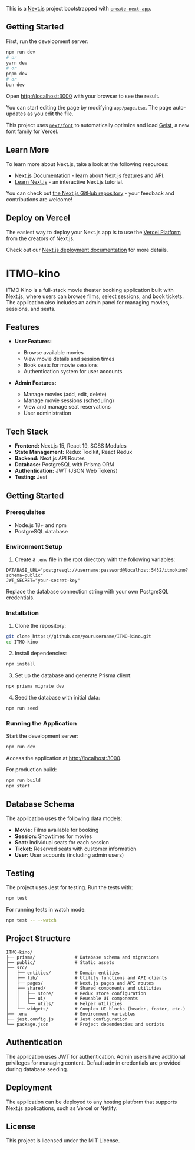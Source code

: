 This is a [Next.js](https://nextjs.org) project bootstrapped with [`create-next-app`](https://nextjs.org/docs/app/api-reference/cli/create-next-app).

## Getting Started

First, run the development server:

```bash
npm run dev
# or
yarn dev
# or
pnpm dev
# or
bun dev
```

Open [http://localhost:3000](http://localhost:3000) with your browser to see the result.

You can start editing the page by modifying `app/page.tsx`. The page auto-updates as you edit the file.

This project uses [`next/font`](https://nextjs.org/docs/app/building-your-application/optimizing/fonts) to automatically optimize and load [Geist](https://vercel.com/font), a new font family for Vercel.

## Learn More

To learn more about Next.js, take a look at the following resources:

- [Next.js Documentation](https://nextjs.org/docs) - learn about Next.js features and API.
- [Learn Next.js](https://nextjs.org/learn) - an interactive Next.js tutorial.

You can check out [the Next.js GitHub repository](https://github.com/vercel/next.js) - your feedback and contributions are welcome!

## Deploy on Vercel

The easiest way to deploy your Next.js app is to use the [Vercel Platform](https://vercel.com/new?utm_medium=default-template&filter=next.js&utm_source=create-next-app&utm_campaign=create-next-app-readme) from the creators of Next.js.

Check out our [Next.js deployment documentation](https://nextjs.org/docs/app/building-your-application/deploying) for more details.
# ITMO-kino

ITMO Kino is a full-stack movie theater booking application built with Next.js, where users can browse films, select sessions, and book tickets. The application also includes an admin panel for managing movies, sessions, and seats.

## Features

- **User Features:**
  - Browse available movies
  - View movie details and session times
  - Book seats for movie sessions
  - Authentication system for user accounts

- **Admin Features:**
  - Manage movies (add, edit, delete)
  - Manage movie sessions (scheduling)
  - View and manage seat reservations
  - User administration

## Tech Stack

- **Frontend:** Next.js 15, React 19, SCSS Modules
- **State Management:** Redux Toolkit, React Redux
- **Backend:** Next.js API Routes
- **Database:** PostgreSQL with Prisma ORM
- **Authentication:** JWT (JSON Web Tokens)
- **Testing:** Jest

## Getting Started

### Prerequisites

- Node.js 18+ and npm
- PostgreSQL database

### Environment Setup

1. Create a `.env` file in the root directory with the following variables:

```
DATABASE_URL="postgresql://username:password@localhost:5432/itmokino?schema=public"
JWT_SECRET="your-secret-key"
```

Replace the database connection string with your own PostgreSQL credentials.

### Installation

1. Clone the repository:

```bash
git clone https://github.com/yourusername/ITMO-kino.git
cd ITMO-kino
```

2. Install dependencies:

```bash
npm install
```

3. Set up the database and generate Prisma client:

```bash
npx prisma migrate dev
```

4. Seed the database with initial data:

```bash
npm run seed
```

### Running the Application

Start the development server:

```bash
npm run dev
```

Access the application at [http://localhost:3000](http://localhost:3000).

For production build:

```bash
npm run build
npm start
```

## Database Schema

The application uses the following data models:

- **Movie:** Films available for booking
- **Session:** Showtimes for movies
- **Seat:** Individual seats for each session
- **Ticket:** Reserved seats with customer information
- **User:** User accounts (including admin users)

## Testing

The project uses Jest for testing. Run the tests with:

```bash
npm test
```

For running tests in watch mode:

```bash
npm test -- --watch
```

## Project Structure

```
ITMO-kino/
├── prisma/               # Database schema and migrations
├── public/               # Static assets
├── src/
│   ├── entities/         # Domain entities
│   ├── lib/              # Utility functions and API clients
│   ├── pages/            # Next.js pages and API routes
│   ├── shared/           # Shared components and utilities
│   │   ├── store/        # Redux store configuration
│   │   ├── ui/           # Reusable UI components
│   │   └── utils/        # Helper utilities
│   └── widgets/          # Complex UI blocks (header, footer, etc.)
├── .env                  # Environment variables
├── jest.config.js        # Jest configuration
└── package.json          # Project dependencies and scripts
```

## Authentication

The application uses JWT for authentication. Admin users have additional privileges for managing content. Default admin credentials are provided during database seeding.

## Deployment

The application can be deployed to any hosting platform that supports Next.js applications, such as Vercel or Netlify.

## License

This project is licensed under the MIT License.
